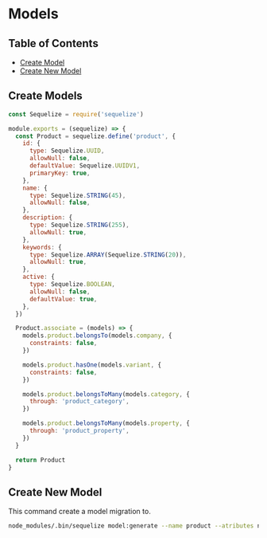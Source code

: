# Models
## Table of Contents
- [Create Model](#create-models)
- [Create New Model](#create-new-model)

## Create Models
```js
const Sequelize = require('sequelize')

module.exports = (sequelize) => {
  const Product = sequelize.define('product', {
    id: {
      type: Sequelize.UUID,
      allowNull: false,
      defaultValue: Sequelize.UUIDV1,
      primaryKey: true,
    },
    name: {
      type: Sequelize.STRING(45),
      allowNull: false,
    },
    description: {
      type: Sequelize.STRING(255),
      allowNull: true,
    },
    keywords: {
      type: Sequelize.ARRAY(Sequelize.STRING(20)),
      allowNull: true,
    },
    active: {
      type: Sequelize.BOOLEAN,
      allowNull: false,
      defaultValue: true,
    },
  })

  Product.associate = (models) => {
    models.product.belongsTo(models.company, {
      constraints: false,
    })

    models.product.hasOne(models.variant, {
      constraints: false,
    })

    models.product.belongsToMany(models.category, {
      through: 'product_category',
    })

    models.product.belongsToMany(models.property, {
      through: 'product_property',
    })
  }

  return Product
}
```

## Create New Model
This command create a model migration to.

```sh
node_modules/.bin/sequelize model:generate --name product --atributes name:string,description:string
```
